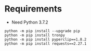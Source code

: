 # Requirements
- Need Python 3.7.2
```
python -m pip install --upgrade pip
python -m pip install tronpy
python -m pip install pyperclip==1.8.2
python -m pip install requests==2.27.1
```
